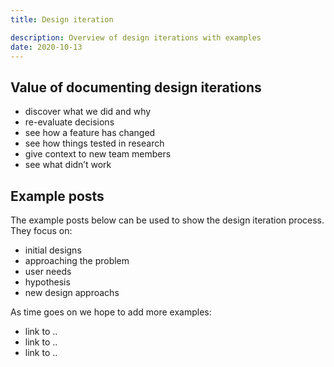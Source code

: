 ```yaml
---
title: Design iteration

description: Overview of design iterations with examples
date: 2020-10-13
---
```


## Value of documenting design iterations
* discover what we did and why
* re-evaluate decisions
* see how a feature has changed
* see how things tested in research
* give context to new team members
* see what didn’t work

## Example posts
The example posts below can be used to show the design iteration process. They focus on:
* initial designs
* approaching the problem
* user needs
* hypothesis
* new design approachs

As time goes on we hope to add more examples:
* link to ..
* link to ..
* link to ..
